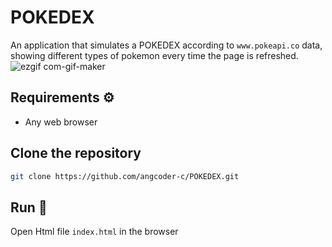 # POKEDEX
An application that simulates a POKEDEX according to `www.pokeapi.co` data, showing different types of pokemon every time the page is refreshed.
![ezgif com-gif-maker](https://user-images.githubusercontent.com/58778570/179639190-69d0233a-cbcf-4a43-8a52-a551c9260918.gif)

## Requirements ⚙️
- Any web browser

## Clone the repository
```bash
git clone https://github.com/angcoder-c/POKEDEX.git
```
## Run 🏁
Open Html file `index.html` in the browser
